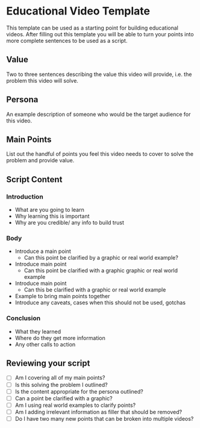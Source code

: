# Educational Video Template
This template can be used as a starting point for building educational videos. After filling out this template you will be able to turn your points into more complete sentences to be used as a script.

## Value
Two to three sentences describing the value this video will provide, i.e. the problem this video will solve.

## Persona
An example description of someone who would be the target audience for this video.

## Main Points
List out the handful of points you feel this video needs to cover to solve the problem and provide value.

## Script Content
### Introduction
* What are you going to learn
* Why learning this is important
* Why are you credible/ any info to build trust
### Body
* Introduce a main point
  * Can this point be clarified by a graphic or real world example?
* Introduce main point
  * Can this point be clarified with a graphic graphic or real world example
* Introduce main point
  * Can this be clarified with a graphic or real world example
* Example to bring main points together
* Introduce any caveats, cases when this should not be used, gotchas

### Conclusion
* What they learned
* Where do they get more information
* Any other calls to action

## Reviewing your script
- [ ] Am I covering all of my main points?
- [ ] Is this solving the problem I outlined?
- [ ] Is the content appropriate for the persona outlined?
- [ ] Can a point be clarified with a graphic?
- [ ] Am I using real world examples to clarify points?
- [ ] Am I adding irrelevant information as filler that should be removed?
- [ ] Do I have two many new points that can be broken into multiple videos?
